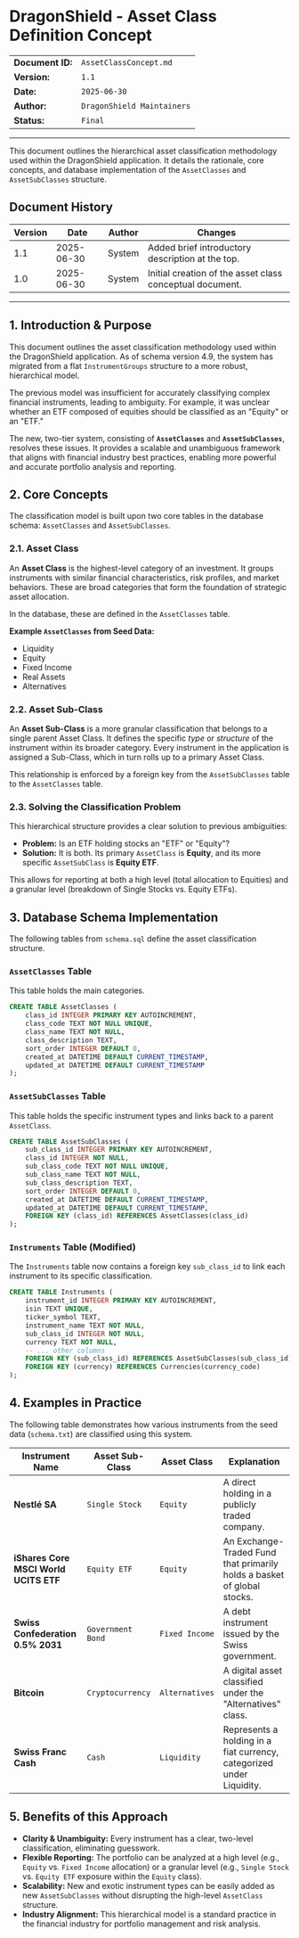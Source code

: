 # DragonShield - Asset Class Definition Concept

| | |
|---|---|
| **Document ID:** | `AssetClassConcept.md` |
| **Version:** | `1.1` |
| **Date:** | `2025-06-30` |
| **Author:** | `DragonShield Maintainers` |
| **Status:** | `Final` |

---

This document outlines the hierarchical asset classification methodology used within the DragonShield application. It details the rationale, core concepts, and database implementation of the `AssetClasses` and `AssetSubClasses` structure.

## Document History

| Version | Date | Author | Changes |
|---|---|---|---|
| 1.1 | 2025-06-30 | System | Added brief introductory description at the top. |
| 1.0 | 2025-06-30 | System | Initial creation of the asset class conceptual document. |

---

## 1. Introduction & Purpose

This document outlines the asset classification methodology used within the DragonShield application. As of schema version 4.9, the system has migrated from a flat `InstrumentGroups` structure to a more robust, hierarchical model.

The previous model was insufficient for accurately classifying complex financial instruments, leading to ambiguity. For example, it was unclear whether an ETF composed of equities should be classified as an "Equity" or an "ETF."

The new, two-tier system, consisting of **`AssetClasses`** and **`AssetSubClasses`**, resolves these issues. It provides a scalable and unambiguous framework that aligns with financial industry best practices, enabling more powerful and accurate portfolio analysis and reporting.

## 2. Core Concepts

The classification model is built upon two core tables in the database schema: `AssetClasses` and `AssetSubClasses`.

### 2.1. Asset Class

An **Asset Class** is the highest-level category of an investment. It groups instruments with similar financial characteristics, risk profiles, and market behaviors. These are broad categories that form the foundation of strategic asset allocation.

In the database, these are defined in the `AssetClasses` table.

**Example `AssetClasses` from Seed Data:**
* Liquidity
* Equity
* Fixed Income
* Real Assets
* Alternatives

### 2.2. Asset Sub-Class

An **Asset Sub-Class** is a more granular classification that belongs to a single parent Asset Class. It defines the specific *type* or *structure* of the instrument within its broader category. Every instrument in the application is assigned a Sub-Class, which in turn rolls up to a primary Asset Class.

This relationship is enforced by a foreign key from the `AssetSubClasses` table to the `AssetClasses` table.

### 2.3. Solving the Classification Problem

This hierarchical structure provides a clear solution to previous ambiguities:

* **Problem:** Is an ETF holding stocks an "ETF" or "Equity"?
* **Solution:** It is both. Its primary `AssetClass` is **Equity**, and its more specific `AssetSubClass` is **Equity ETF**.

This allows for reporting at both a high level (total allocation to Equities) and a granular level (breakdown of Single Stocks vs. Equity ETFs).

## 3. Database Schema Implementation

The following tables from `schema.sql` define the asset classification structure.

### `AssetClasses` Table
This table holds the main categories.

```sql
CREATE TABLE AssetClasses (
    class_id INTEGER PRIMARY KEY AUTOINCREMENT,
    class_code TEXT NOT NULL UNIQUE,
    class_name TEXT NOT NULL,
    class_description TEXT,
    sort_order INTEGER DEFAULT 0,
    created_at DATETIME DEFAULT CURRENT_TIMESTAMP,
    updated_at DATETIME DEFAULT CURRENT_TIMESTAMP
);
````

### `AssetSubClasses` Table

This table holds the specific instrument types and links back to a parent `AssetClass`.

```sql
CREATE TABLE AssetSubClasses (
    sub_class_id INTEGER PRIMARY KEY AUTOINCREMENT,
    class_id INTEGER NOT NULL,
    sub_class_code TEXT NOT NULL UNIQUE,
    sub_class_name TEXT NOT NULL,
    sub_class_description TEXT,
    sort_order INTEGER DEFAULT 0,
    created_at DATETIME DEFAULT CURRENT_TIMESTAMP,
    updated_at DATETIME DEFAULT CURRENT_TIMESTAMP,
    FOREIGN KEY (class_id) REFERENCES AssetClasses(class_id)
);
```

### `Instruments` Table (Modified)

The `Instruments` table now contains a foreign key `sub_class_id` to link each instrument to its specific classification.

```sql
CREATE TABLE Instruments (
    instrument_id INTEGER PRIMARY KEY AUTOINCREMENT,
    isin TEXT UNIQUE,
    ticker_symbol TEXT,
    instrument_name TEXT NOT NULL,
    sub_class_id INTEGER NOT NULL,
    currency TEXT NOT NULL,
    -- ... other columns
    FOREIGN KEY (sub_class_id) REFERENCES AssetSubClasses(sub_class_id),
    FOREIGN KEY (currency) REFERENCES Currencies(currency_code)
);
```

## 4\. Examples in Practice

The following table demonstrates how various instruments from the seed data (`schema.txt`) are classified using this system.

| Instrument Name | Asset Sub-Class | Asset Class | Explanation |
|---|---|---|---|
| **Nestlé SA** | `Single Stock` | `Equity` | A direct holding in a publicly traded company. |
| **iShares Core MSCI World UCITS ETF** | `Equity ETF` | `Equity` | An Exchange-Traded Fund that primarily holds a basket of global stocks. |
| **Swiss Confederation 0.5% 2031** | `Government Bond` | `Fixed Income` | A debt instrument issued by the Swiss government. |
| **Bitcoin** | `Cryptocurrency` | `Alternatives` | A digital asset classified under the "Alternatives" class. |
| **Swiss Franc Cash** | `Cash` | `Liquidity` | Represents a holding in a fiat currency, categorized under Liquidity. |

## 5\. Benefits of this Approach

  * **Clarity & Unambiguity:** Every instrument has a clear, two-level classification, eliminating guesswork.
  * **Flexible Reporting:** The portfolio can be analyzed at a high level (e.g., `Equity` vs. `Fixed Income` allocation) or a granular level (e.g., `Single Stock` vs. `Equity ETF` exposure within the `Equity` class).
  * **Scalability:** New and exotic instrument types can be easily added as new `AssetSubClasses` without disrupting the high-level `AssetClass` structure.
  * **Industry Alignment:** This hierarchical model is a standard practice in the financial industry for portfolio management and risk analysis.

<!-- end list -->

```
```

